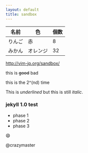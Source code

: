 ```yaml
---
layout: default
title: sandbox
---
```


|名前  |色      |個数|
|------|--------|----|
|りんご|赤      |   8|
|みかん|オレンジ|  32|

http://vim-jp.org/sandbox/

this is ~~good~~ bad

this is the 2^(nd) time

This is _underlined_ but this is still *italic*.

### jekyll 1.0 test

* phase 1
* phase 2
* phase 3

:smile: 

@crazymaster

